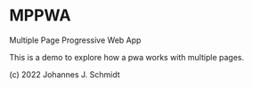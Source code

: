 # MPPWA
Multiple Page Progressive Web App

This is a demo to explore how a pwa works with multiple pages.

(c) 2022 Johannes J. Schmidt
